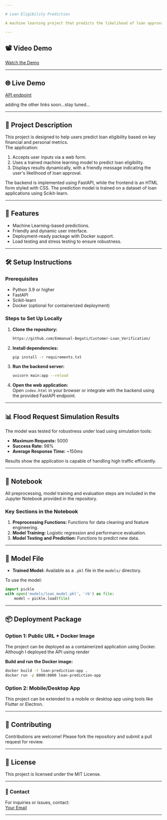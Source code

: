 ```yaml
---

# Loan Eligibility Prediction

A machine learning project that predicts the likelihood of loan approval based on user-provided details such as income, credit history, and loan amount. This project includes model training, testing, and deployment via a user-friendly web application.

---
```


## 📽 Video Demo  
[Watch the Demo](https://youtu.be/KQSfEF7-7LU)  

---

## 🌐 Live Demo  
[API endpoint](https://customer-loan-verification.onrender.com/docs)  

adding the other links soon...stay tuned...

---

## 📖 Project Description  

This project is designed to help users predict loan eligibility based on key financial and personal metrics.  
The application:
1. Accepts user inputs via a web form.
2. Uses a trained machine learning model to predict loan eligibility.
3. Displays results dynamically, with a friendly message indicating the user's likelihood of loan approval.  

The backend is implemented using FastAPI, while the frontend is an HTML form styled with CSS. The prediction model is trained on a dataset of loan applications using Scikit-learn.

---

## 🚀 Features  
- Machine Learning-based predictions.  
- Friendly and dynamic user interface.  
- Deployment-ready package with Docker support.  
- Load testing and stress testing to ensure robustness.  

---

## 🛠️ Setup Instructions  

### Prerequisites  
- Python 3.9 or higher  
- FastAPI  
- Scikit-learn  
- Docker (optional for containerized deployment)

### Steps to Set Up Locally  
1. **Clone the repository:**  
   ```bash
   https://github.com/Emmanuel-Begati/Customer-Loan_Verification/
   ```

2. **Install dependencies:**  
   ```bash
   pip install -r requirements.txt
   ```

3. **Run the backend server:**  
   ```bash
   uvicorn main:app --reload
   ```

4. **Open the web application:**  
   Open `index.html` in your browser or integrate with the backend using the provided FastAPI endpoint.

---

## 📊 Flood Request Simulation Results  

The model was tested for robustness under load using simulation tools:  
- **Maximum Requests:** 5000  
- **Success Rate:** 98%  
- **Average Response Time:** ~150ms  

Results show the application is capable of handling high traffic efficiently.

---

## 📁 Notebook  

All preprocessing, model training and evaluation steps are included in the Jupyter Notebook provided in the repository.  

### Key Sections in the Notebook  
1. **Preprocessing Functions:** Functions for data cleaning and feature engineering.  
2. **Model Training:** Logistic regression and performance evaluation.  
3. **Model Testing and Prediction:** Functions to predict new data.

---

## 🧠 Model File  

- **Trained Model:** Available as a `.pkl` file in the `models/` directory.  

To use the model:  
```python
import pickle
with open('models/loan_model.pkl', 'rb') as file:
    model = pickle.load(file)
```

---

## 📦 Deployment Package  

### Option 1: Public URL + Docker Image  
The project can be deployed as a containerized application using Docker. Although I deployed the API using render 

**Build and run the Docker image:**  
```bash
docker build -t loan-prediction-app .
docker run -p 8000:8000 loan-prediction-app
```

### Option 2: Mobile/Desktop App  
This project can be extended to a mobile or desktop app using tools like Flutter or Electron.

---

## 🤝 Contributing  

Contributions are welcome! Please fork the repository and submit a pull request for review.

---

## 📄 License  

This project is licensed under the MIT License.

--- 

### 📧 Contact  

For inquiries or issues, contact:  
[Your Email](mailto:begati16@gmail.com)

---
